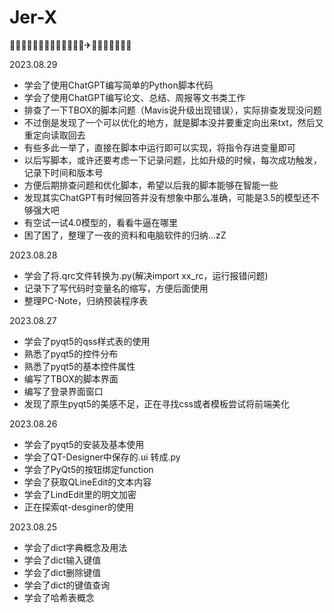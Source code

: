 # Jer-X
🍗🍔🍟🍠🍓🤣🤪😍🤩💯✅🍕🥳✈🌭😆😃🥓🧂🍿🥂

2023.08.29
- 学会了使用ChatGPT编写简单的Python脚本代码
- 学会了使用ChatGPT编写论文、总结、周报等文书类工作
- 排查了一下TBOX的脚本问题（Mavis说升级出现错误），实际排查发现没问题
- 不过倒是发现了一个可以优化的地方，就是脚本没并要重定向出来txt，然后又重定向读取回去
- 有些多此一举了，直接在脚本中运行即可以实现，将指令存进变量即可
- 以后写脚本，或许还要考虑一下记录问题，比如升级的时候，每次成功触发，记录下时间和版本号
- 方便后期排查问题和优化脚本，希望以后我的脚本能够在智能一些
- 发现其实ChatGPT有时候回答并没有想象中那么准确，可能是3.5的模型还不够强大吧
- 有空试一试4.0模型的，看看牛逼在哪里
- 困了困了，整理了一夜的资料和电脑软件的归纳...zZ

2023.08.28
- 学会了将.qrc文件转换为.py(解决import xx_rc，运行报错问题)
- 记录下了写代码时变量名的缩写，方便后面使用
- 整理PC-Note，归纳预装程序表

2023.08.27
- 学会了pyqt5的qss样式表的使用
- 熟悉了pyqt5的控件分布
- 熟悉了pyqt5的基本控件属性
- 编写了TBOX的脚本界面
- 编写了登录界面窗口
- 发现了原生pyqt5的美感不足，正在寻找css或者模板尝试将前端美化


2023.08.26
- 学会了pyqt5的安装及基本使用
- 学会了QT-Designer中保存的.ui 转成.py
- 学会了PyQt5的按钮绑定function
- 学会了获取QLineEdit的文本内容
- 学会了LindEdit里的明文加密
- 正在探索qt-desginer的使用

2023.08.25
- 学会了dict字典概念及用法
- 学会了dict输入键值
- 学会了dict删除键值
- 学会了dict的键值查询
- 学会了哈希表概念
